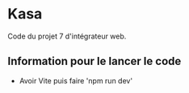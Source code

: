# Kasa

Code du projet 7 d'intégrateur web.

## Information pour le lancer le code

 - Avoir Vite puis faire 'npm run dev'
